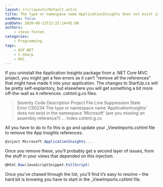 ```yaml
---
layout: src/layouts/Default.astro
title: The type or namespace name ApplicationInsights does not exist in the namespace Microsoft
navMenu: false
pubDate: 2020-08-12T13:22:14+01:00
authors:
    - steve-fenton
categories:
    - Programming
tags:
    - ASP.NET
    - C-Sharp
    - MVC
---
```


If you uninstall the Application Insights package from a .NET Core MVC project, you might get a few errors as it can’t “remove all the references” that might have made it into your application. The changes to StartUp.cs will be pretty self-explantory, but elsewhere you will get something a bit more off-the-wall as it references .cshtml.g.cs files.

> Severity Code Description Project File Line Suppression State  
> Error CS0234 The type or namespace name ‘ApplicationInsights’ does not exist in the namespace ‘Microsoft’ (are you missing an assembly reference?) … Index.cshtml.g.cs

All you have to do to fix this is go and update your \_ViewImports.cshtml file to remove the App Insights references:

```csharp
@inject Microsoft.ApplicationInsights....
```

Once you remove these, you’ll probably get a second layer of issues, from the stuff in your views that depended on this injection.

```csharp
@Html.Raw(JavaScriptSnippet.FullScript)
```

Once you’ve chased through the list, you’ll find it’s easy to resolve – the hard bit is knowing you have to start in the \_ViewImports.cshtml file.